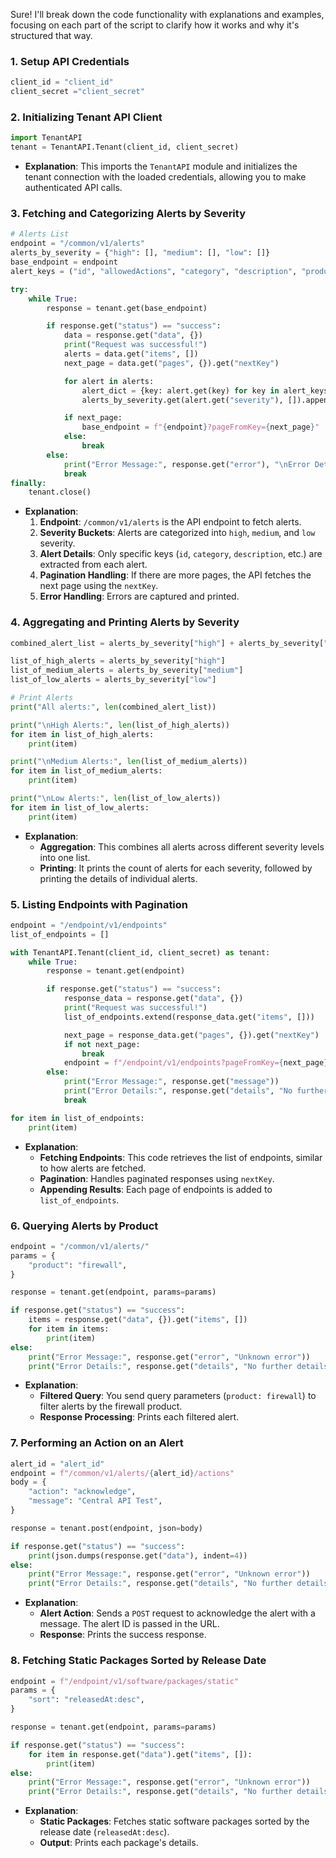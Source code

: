 Sure! I'll break down the code functionality with explanations and examples, focusing on each part of the script to clarify how it works and why it's structured that way.

### 1. **Setup API Credentials**
```python
client_id = "client_id"
client_secret ="client_secret"
```

### 2. **Initializing Tenant API Client**
```python
import TenantAPI
tenant = TenantAPI.Tenant(client_id, client_secret)
```
- **Explanation**: This imports the `TenantAPI` module and initializes the tenant connection with the loaded credentials, allowing you to make authenticated API calls.

### 3. **Fetching and Categorizing Alerts by Severity**
```python
# Alerts List
endpoint = "/common/v1/alerts"
alerts_by_severity = {"high": [], "medium": [], "low": []}
base_endpoint = endpoint
alert_keys = ("id", "allowedActions", "category", "description", "product", "raisedAt", "severity", "tenant", "type")

try:
    while True:
        response = tenant.get(base_endpoint)

        if response.get("status") == "success":
            data = response.get("data", {})
            print("Request was successful!")
            alerts = data.get("items", [])
            next_page = data.get("pages", {}).get("nextKey")

            for alert in alerts:
                alert_dict = {key: alert.get(key) for key in alert_keys}
                alerts_by_severity.get(alert.get("severity"), []).append(alert_dict)

            if next_page:
                base_endpoint = f"{endpoint}?pageFromKey={next_page}"
            else:
                break
        else:
            print("Error Message:", response.get("error"), "\nError Details:", response.get("details", "No further details available."))
            break
finally:
    tenant.close()
```
- **Explanation**:
   1. **Endpoint**: `/common/v1/alerts` is the API endpoint to fetch alerts.
   2. **Severity Buckets**: Alerts are categorized into `high`, `medium`, and `low` severity.
   3. **Alert Details**: Only specific keys (`id`, `category`, `description`, etc.) are extracted from each alert.
   4. **Pagination Handling**: If there are more pages, the API fetches the next page using the `nextKey`.
   5. **Error Handling**: Errors are captured and printed.

### 4. **Aggregating and Printing Alerts by Severity**
```python
combined_alert_list = alerts_by_severity["high"] + alerts_by_severity["medium"] + alerts_by_severity["low"]

list_of_high_alerts = alerts_by_severity["high"]
list_of_medium_alerts = alerts_by_severity["medium"]
list_of_low_alerts = alerts_by_severity["low"]

# Print Alerts
print("All alerts:", len(combined_alert_list))

print("\nHigh Alerts:", len(list_of_high_alerts))
for item in list_of_high_alerts:
    print(item)

print("\nMedium Alerts:", len(list_of_medium_alerts))
for item in list_of_medium_alerts:
    print(item)

print("\nLow Alerts:", len(list_of_low_alerts))
for item in list_of_low_alerts:
    print(item)
```
- **Explanation**:
   - **Aggregation**: This combines all alerts across different severity levels into one list.
   - **Printing**: It prints the count of alerts for each severity, followed by printing the details of individual alerts.
  
### 5. **Listing Endpoints with Pagination**
```python
endpoint = "/endpoint/v1/endpoints"
list_of_endpoints = []

with TenantAPI.Tenant(client_id, client_secret) as tenant:
    while True:
        response = tenant.get(endpoint)

        if response.get("status") == "success":
            response_data = response.get("data", {})
            print("Request was successful!")
            list_of_endpoints.extend(response_data.get("items", []))

            next_page = response_data.get("pages", {}).get("nextKey")
            if not next_page:
                break
            endpoint = f"/endpoint/v1/endpoints?pageFromKey={next_page}"
        else:
            print("Error Message:", response.get("message"))
            print("Error Details:", response.get("details", "No further details available."))
            break

for item in list_of_endpoints:
    print(item)
```
- **Explanation**:
   - **Fetching Endpoints**: This code retrieves the list of endpoints, similar to how alerts are fetched.
   - **Pagination**: Handles paginated responses using `nextKey`.
   - **Appending Results**: Each page of endpoints is added to `list_of_endpoints`.


### 6. **Querying Alerts by Product**
```python
endpoint = "/common/v1/alerts/"
params = {
    "product": "firewall",
}

response = tenant.get(endpoint, params=params)

if response.get("status") == "success":
    items = response.get("data", {}).get("items", [])
    for item in items:
        print(item)
else:
    print("Error Message:", response.get("error", "Unknown error"))
    print("Error Details:", response.get("details", "No further details available."))
```
- **Explanation**:
   - **Filtered Query**: You send query parameters (`product: firewall`) to filter alerts by the firewall product.
   - **Response Processing**: Prints each filtered alert.

### 7. **Performing an Action on an Alert**
```python
alert_id = "alert_id"
endpoint = f"/common/v1/alerts/{alert_id}/actions"
body = {
    "action": "acknowledge",
    "message": "Central API Test",
}

response = tenant.post(endpoint, json=body)

if response.get("status") == "success":
    print(json.dumps(response.get("data"), indent=4))
else:
    print("Error Message:", response.get("error", "Unknown error"))
    print("Error Details:", response.get("details", "No further details available."))
```
- **Explanation**:
   - **Alert Action**: Sends a `POST` request to acknowledge the alert with a message. The alert ID is passed in the URL.
   - **Response**: Prints the success response.

### 8. **Fetching Static Packages Sorted by Release Date**
```python
endpoint = f"/endpoint/v1/software/packages/static"
params = {
    "sort": "releasedAt:desc",
}

response = tenant.get(endpoint, params=params)

if response.get("status") == "success":
    for item in response.get("data").get("items", []):
        print(item)
else:
    print("Error Message:", response.get("error", "Unknown error"))
    print("Error Details:", response.get("details", "No further details available."))
```
- **Explanation**:
   - **Static Packages**: Fetches static software packages sorted by the release date (`releasedAt:desc`).
   - **Output**: Prints each package's details.
